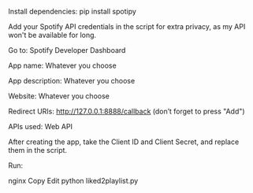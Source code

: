 Install dependencies:
pip install spotipy


Add your Spotify API credentials in the script for extra privacy, as my API won't be available for long.

Go to: Spotify Developer Dashboard

App name: Whatever you choose

App description: Whatever you choose

Website: Whatever you choose

Redirect URIs: http://127.0.0.1:8888/callback (don’t forget to press "Add")

APIs used: Web API

After creating the app, take the Client ID and Client Secret, and replace them in the script.

Run:

nginx
Copy
Edit
python liked2playlist.py
